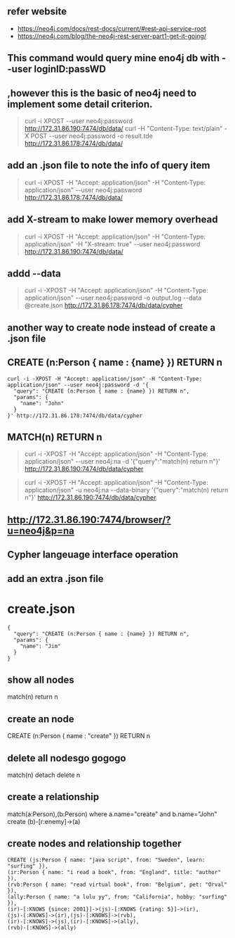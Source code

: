 ## refer website
- https://neo4j.com/docs/rest-docs/current/#rest-api-service-root
- https://neo4j.com/blog/the-neo4j-rest-server-part1-get-it-going/

## This command would query mine eno4j db with --user loginID:passWD
## ,however this is the basic of neo4j need to implement some detail criterion.
> curl -i XPOST --user neo4j:password http://172.31.86.190:7474/db/data/
> curl -H "Content-Type: text/plain" -X POST --user neo4j:password -o result.tde http://172.31.86.178:7474/db/data/
## add an .json file to note the info of query item
> curl -i XPOST -H "Accept: application/json" -H "Content-Type: application/json" --user neo4j:password http://172.31.86.178:7474/db/data/

## add X-stream to make lower memory overhead
> curl -i XPOST -H "Accept: application/json" -H "Content-Type: application/json" -H "X-stream: true" --user neo4j:password http://172.31.86.190:7474/db/data/

## addd --data 
> curl -i -XPOST -H "Accept: application/json" -H "Content-Type: application/json" --user neo4j:password -o output.log --data @create.json http://172.31.86.178:7474/db/data/cypher

## another way to create node instead of create a .json file
## CREATE (n:Person { name : {name} }) RETURN n
```
curl -i -XPOST -H "Accept: application/json" -H "Content-Type: application/json" --user neo4j:password -d '{
  "query": "CREATE (n:Person { name : {name} }) RETURN n",
  "params": {
    "name": "John"
  }
}' http://172.31.86.178:7474/db/data/cypher
```
## MATCH(n) RETURN n
> curl -i -XPOST -H "Accept: application/json" -H "Content-Type: application/json" --user neo4j:na -d '{"query":"match(n) return n"}' http://172.31.86.190:7474/db/data/cypher

> curl -i -XPOST -H "Accept: application/json" -H "Content-Type: application/json" -u neo4j:na --data-binary '{"query":"match(n) return n"}' http://172.31.86.190:7474/db/data/cypher

## http://172.31.86.190:7474/browser/?u=neo4j&p=na

## Cypher langeuage interface operation
## add an extra .json file 
# create.json
```
{
  "query": "CREATE (n:Person { name : {name} }) RETURN n",
  "params": {
    "name": "Jim"
  }
}
```

## show all nodes
match(n) return n

## create an node
CREATE (n:Person { name : "create" }) RETURN n

## delete all nodesgo gogogo
match(n) detach delete n

## create a relationship
match(a:Person),(b:Person)
where a.name="create" and b.name="John"
create (b)-[r:enemy]->(a)

## create nodes and relationship together
```
CREATE (js:Person { name: "java script", from: "Sweden", learn: "surfing" }),
(ir:Person { name: "i read a book", from: "England", title: "author" }),
(rvb:Person { name: "read virtual book", from: "Belgium", pet: "Orval" }),
(ally:Person { name: "a lulu yy", from: "California", hobby: "surfing" }),
(ir)-[:KNOWS {since: 2001}]->(js)-[:KNOWS {rating: 5}]->(ir),
(js)-[:KNOWS]->(ir),(js)-[:KNOWS]->(rvb),
(ir)-[:KNOWS]->(js),(ir)-[:KNOWS]->(ally),
(rvb)-[:KNOWS]->(ally)
```